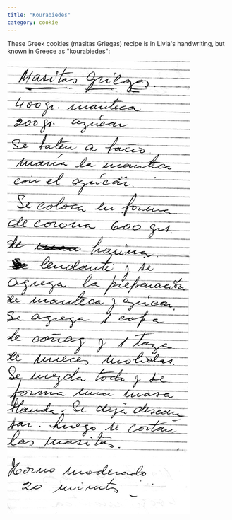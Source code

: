 ```yaml
---
title: "Kourabiedes"
category: cookie
---
```


These Greek cookies (masitas Griegas) recipe is in Livia's handwriting, but known in Greece as "kourabiedes":

![](/images/recipe-masitas-griegas.jpg)
